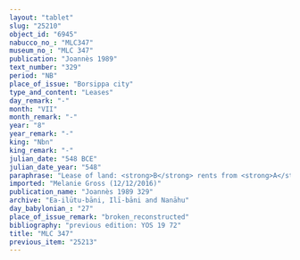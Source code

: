 ```yaml
---
layout: "tablet"
slug: "25210"
object_id: "6945"
nabucco_no_: "MLC347"
museum_no_: "MLC 347"
publication: "Joannès 1989"
text_number: "329"
period: "NB"
place_of_issue: "Borsippa city"
type_and_content: "Leases"
day_remark: "-"
month: "VII"
month_remark: "-"
year: "8"
year_remark: "-"
king: "Nbn"
king_remark: "-"
julian_date: "548 BCE"
julian_date_year: "548"
paraphrase: "Lease of land: <strong>B</strong> rents from <strong>A</strong> for cultivation (<em>ana errē&scaron;ūti ṣabātu</em>) arable land <em>under cultivation (zēru</em> <em>bītu mēre&scaron;u</em>) of the irrigation district (<em>tamirtu</em>) Qutānu for 3 years. For the work he does on the land (<em>dullu epē&scaron;u</em>) [...]. For the land he will complete (<em>qat&ucirc; </em>D-stem) (before the sowing), <strong>B</strong> will pay (<em>&scaron;alāmu</em> D-stem) the <em>&scaron;ib&scaron;u</em>-tax of the field according to (<em>ak&icirc;</em>) the neighbours. 2 witnesses and the scribe.<br /> &nbsp;<br /> <strong>A</strong> = Nādinu/Lūṣi-ana-nūr-Marduk//Ilī-bāni; <strong>B</strong> = Nab&ucirc;-&scaron;umu-iddin/[&hellip;]-Gula//Mannu-gērū-&scaron;u; Scribe = [&hellip;]/Nab&ucirc;-ahhē-iddin//[&hellip;]<br /> &nbsp;"
imported: "Melanie Gross (12/12/2016)"
publication_name: "Joannès 1989 329"
archive: "Ea-ilūtu-bāni, Ilī-bāni and Nanāhu"
day_babylonian_: "27"
place_of_issue_remark: "broken_reconstructed"
bibliography: "previous edition: YOS 19 72"
title: "MLC 347"
previous_item: "25213"
---
```

